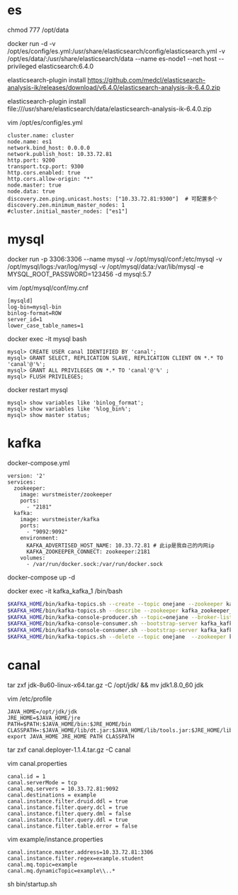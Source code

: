 # es
chmod 777 /opt/data

docker run -d -v /opt/es/config/es.yml:/usr/share/elasticsearch/config/elasticsearch.yml -v /opt/es/data/:/usr/share/elasticsearch/data --name es-node1 --net host --privileged elasticsearch:6.4.0

elasticsearch-plugin install https://github.com/medcl/elasticsearch-analysis-ik/releases/download/v6.4.0/elasticsearch-analysis-ik-6.4.0.zip

elasticsearch-plugin install  file:///usr/share/elasticsearch/data/elasticsearch-analysis-ik-6.4.0.zip

vim /opt/es/config/es.yml

```
cluster.name: cluster
node.name: es1
network.bind_host: 0.0.0.0
network.publish_host: 10.33.72.81
http.port: 9200
transport.tcp.port: 9300
http.cors.enabled: true
http.cors.allow-origin: "*"
node.master: true
node.data: true
discovery.zen.ping.unicast.hosts: ["10.33.72.81:9300"]  # 可配置多个
discovery.zen.minimum_master_nodes: 1
#cluster.initial_master_nodes: ["es1"]
```

# mysql

docker run -p 3306:3306 --name mysql -v /opt/mysql/conf:/etc/mysql -v /opt/mysql/logs:/var/log/mysql -v /opt/mysql/data:/var/lib/mysql -e MYSQL_ROOT_PASSWORD=123456 -d mysql:5.7

vim /opt/mysql/conf/my.cnf

```
[mysqld]
log-bin=mysql-bin
binlog-format=ROW
server_id=1
lower_case_table_names=1
```

docker exec -it mysql bash

```
mysql> CREATE USER canal IDENTIFIED BY 'canal';  
mysql> GRANT SELECT, REPLICATION SLAVE, REPLICATION CLIENT ON *.* TO 'canal'@'%'; 
mysql> GRANT ALL PRIVILEGES ON *.* TO 'canal'@'%' ; 
mysql> FLUSH PRIVILEGES; 
```

docker restart mysql

```
mysql> show variables like 'binlog_format';
mysql> show variables like '%log_bin%';
mysql> show master status;
```

# kafka

docker-compose.yml

```
version: '2'
services:
  zookeeper:
    image: wurstmeister/zookeeper
    ports:
      - "2181"
  kafka:
    image: wurstmeister/kafka
    ports:
      - "9092:9092"
    environment:
      KAFKA_ADVERTISED_HOST_NAME: 10.33.72.81 # 此ip是我自己的内网ip
      KAFKA_ZOOKEEPER_CONNECT: zookeeper:2181
    volumes:
      - /var/run/docker.sock:/var/run/docker.sock
```

docker-compose up -d

docker exec -it kafka_kafka_1 /bin/bash

```bash
$KAFKA_HOME/bin/kafka-topics.sh --create --topic onejane --zookeeper kafka_zookeeper_1:2181 --replication-factor 1 --partitions 1 创建topic
$KAFKA_HOME/bin/kafka-topics.sh --describe --zookeeper kafka_zookeeper_1 --topic onejane  查看topic信息
$KAFKA_HOME/bin/kafka-console-producer.sh --topic=onejane --broker-list kafka_kafka_1:9092  发布消息
$KAFKA_HOME/bin/kafka-console-consumer.sh --bootstrap-server kafka_kafka_1:9092 --from-beginning --topic onejane  从头消费
$KAFKA_HOME/bin/kafka-console-consumer.sh --bootstrap-server kafka_kafka_1:9092 --partition 0 --offset 2 --topic onejane  按offset消费
$KAFKA_HOME/bin/kafka-topics.sh --delete --topic onejane  --zookeeper kafka_zookeeper_1:2181
```

# canal

tar zxf jdk-8u60-linux-x64.tar.gz -C /opt/jdk/ && mv jdk1.8.0_60 jdk

vim /etc/profile

```
JAVA_HOME=/opt/jdk/jdk
JRE_HOME=$JAVA_HOME/jre
PATH=$PATH:$JAVA_HOME/bin:$JRE_HOME/bin
CLASSPATH=:$JAVA_HOME/lib/dt.jar:$JAVA_HOME/lib/tools.jar:$JRE_HOME/lib/dt.jar
export JAVA_HOME JRE_HOME PATH CLASSPATH
```

tar zxf canal.deployer-1.1.4.tar.gz -C canal

vim canal.properties

```
canal.id = 1
canal.serverMode = tcp
canal.mq.servers = 10.33.72.81:9092
canal.destinations = example
canal.instance.filter.druid.ddl = true
canal.instance.filter.query.dcl = true
canal.instance.filter.query.dml = false
canal.instance.filter.query.ddl = true
canal.instance.filter.table.error = false
```

vim example/instance.properties

```
canal.instance.master.address=10.33.72.81:3306
canal.instance.filter.regex=example.student
canal.mq.topic=example
canal.mq.dynamicTopic=example\\..*
```

sh bin/startup.sh









































































